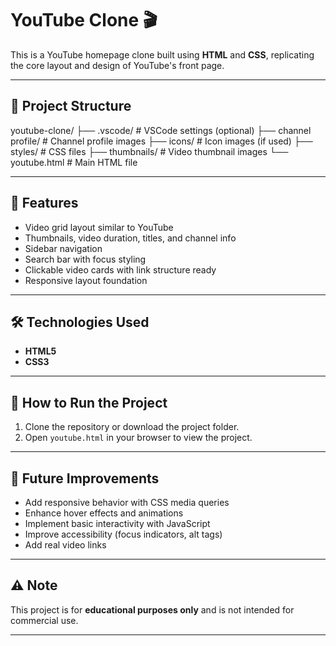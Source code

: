 # YouTube Clone 🎬

This is a YouTube homepage clone built using **HTML** and **CSS**, replicating the core layout and design of YouTube's front page.

---

## 📁 Project Structure

youtube-clone/
├── .vscode/ # VSCode settings (optional)
├── channel profile/ # Channel profile images
├── icons/ # Icon images (if used)
├── styles/ # CSS files
├── thumbnails/ # Video thumbnail images
└── youtube.html # Main HTML file

---

## 🌟 Features

- Video grid layout similar to YouTube  
- Thumbnails, video duration, titles, and channel info  
- Sidebar navigation  
- Search bar with focus styling  
- Clickable video cards with link structure ready  
- Responsive layout foundation  

---

## 🛠️ Technologies Used

- **HTML5**  
- **CSS3**  

---

## 🚀 How to Run the Project

1. Clone the repository or download the project folder.  
2. Open `youtube.html` in your browser to view the project.  

---

## 🎯 Future Improvements

- Add responsive behavior with CSS media queries  
- Enhance hover effects and animations  
- Implement basic interactivity with JavaScript  
- Improve accessibility (focus indicators, alt tags)  
- Add real video links  

---

## ⚠️ Note

This project is for **educational purposes only** and is not intended for commercial use.

---

